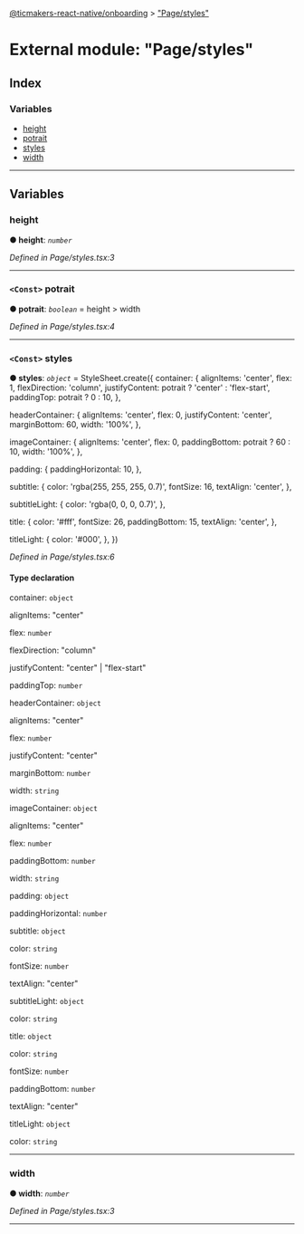 [@ticmakers-react-native/onboarding](../README.md) > ["Page/styles"](../modules/_page_styles_.md)

# External module: "Page/styles"

## Index

### Variables

* [height](_page_styles_.md#height)
* [potrait](_page_styles_.md#potrait)
* [styles](_page_styles_.md#styles)
* [width](_page_styles_.md#width-2)

---

## Variables

<a id="height"></a>

###  height

**● height**: *`number`*

*Defined in Page/styles.tsx:3*

___
<a id="potrait"></a>

### `<Const>` potrait

**● potrait**: *`boolean`* =  height > width

*Defined in Page/styles.tsx:4*

___
<a id="styles"></a>

### `<Const>` styles

**● styles**: *`object`* =  StyleSheet.create({
  container: {
    alignItems: 'center',
    flex: 1,
    flexDirection: 'column',
    justifyContent: potrait ? 'center' : 'flex-start',
    paddingTop: potrait ? 0 : 10,
  },

  headerContainer: {
    alignItems: 'center',
    flex: 0,
    justifyContent: 'center',
    marginBottom: 60,
    width: '100%',
  },

  imageContainer: {
    alignItems: 'center',
    flex: 0,
    paddingBottom: potrait ? 60 : 10,
    width: '100%',
  },

  padding: {
    paddingHorizontal: 10,
  },

  subtitle: {
    color: 'rgba(255, 255, 255, 0.7)',
    fontSize: 16,
    textAlign: 'center',
  },

  subtitleLight: {
    color: 'rgba(0, 0, 0, 0.7)',
  },

  title: {
    color: '#fff',
    fontSize: 26,
    paddingBottom: 15,
    textAlign: 'center',
  },

  titleLight: {
    color: '#000',
  },
})

*Defined in Page/styles.tsx:6*

#### Type declaration

 container: `object`

 alignItems: "center"

 flex: `number`

 flexDirection: "column"

 justifyContent: "center" \| "flex-start"

 paddingTop: `number`

 headerContainer: `object`

 alignItems: "center"

 flex: `number`

 justifyContent: "center"

 marginBottom: `number`

 width: `string`

 imageContainer: `object`

 alignItems: "center"

 flex: `number`

 paddingBottom: `number`

 width: `string`

 padding: `object`

 paddingHorizontal: `number`

 subtitle: `object`

 color: `string`

 fontSize: `number`

 textAlign: "center"

 subtitleLight: `object`

 color: `string`

 title: `object`

 color: `string`

 fontSize: `number`

 paddingBottom: `number`

 textAlign: "center"

 titleLight: `object`

 color: `string`

___
<a id="width-2"></a>

###  width

**● width**: *`number`*

*Defined in Page/styles.tsx:3*

___

